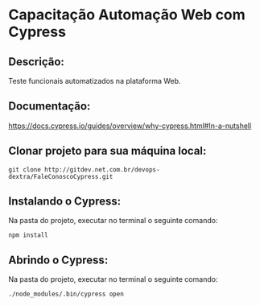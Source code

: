 # Capacitação Automação Web com Cypress

## Descrição:
Teste funcionais automatizados na plataforma Web.


## Documentação:
https://docs.cypress.io/guides/overview/why-cypress.html#In-a-nutshell


## Clonar projeto para sua máquina local:
```
git clone http://gitdev.net.com.br/devops-dextra/FaleConoscoCypress.git
```

## Instalando o Cypress:

Na pasta do projeto, executar no terminal o seguinte comando:
```
npm install
```

## Abrindo o Cypress:

Na pasta do projeto, executar no terminal o seguinte comando:
```
./node_modules/.bin/cypress open
```
